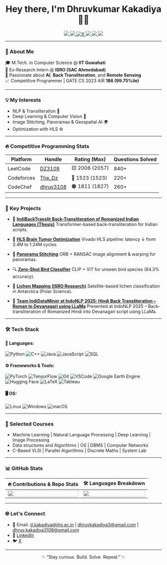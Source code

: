 <h1 align="center">Hey there, I'm Dhruvkumar Kakadiya 👨‍💻</h1>
<p align="center">
  <a href="https://www.linkedin.com/in/dhruv-kakadiya-8a3202191/" target="_blank">
    <img src="https://img.shields.io/badge/-LinkedIn-blue?logo=linkedin&logoColor=white" />
  </a>
  <a href="mailto:dhruvkakadiya3@gmail,com">
    <img src="https://img.shields.io/badge/-Email-red?logo=gmail&logoColor=white" />
  </a>
  <a href="https://x.com/DhruvKakadiya7" target="_blank">
    <img src="https://img.shields.io/badge/-X-1DA1F2?logo=x&logoColor=white" alt="X"/>
  </a>
  <a href="https://leetcode.com/DZ3108/">
    <img src="https://img.shields.io/badge/LeetCode-2006-yellow?logo=leetcode&logoColor=white" />
  </a>
  <a href="https://codeforces.com/profile/The_Dz">
    <img src="https://img.shields.io/badge/Codeforces-1523-blue?logo=codeforces&logoColor=white" />
  </a>
  <a href="https://www.codechef.com/users/dhruv5211">
    <img src="https://img.shields.io/badge/CodeChef-1811-orange?logo=codechef&logoColor=white" />
  </a>
</p>

---

### 🚀 About Me

🎓 M.Tech. in Computer Science @ **IIT Guwahati**  
🔬 Ex-Research Intern @ **ISRO (SAC Ahmedabad)**  
🧠 Passionate about **AI**, **Back Transliteration**, and **Remote Sensing**  
📈 Competitive Programmer | GATE CS 2023 AIR **186 (99.75%ile)**

---

### 💡 My Interests
- NLP & Transliteration 🚀
- Deep Learning & Computer Vision 🧠
- Image Stitching, Panoramas & Geospatial AI 🌍
- Optimization with HLS ⚙️

---

### 🔥 Competitive Programming Stats

| Platform     | Handle                        | Rating (Max) | Questions Solved |
|--------------|-------------------------------|---------------|-------------------|
| LeetCode     | [DZ3108](https://leetcode.com/DZ3108/)      | 🟨 2006 (2057) | 840+              |
| Codeforces   | [The_Dz](https://codeforces.com/profile/The_Dz) | 🔵 1523 (1523) | 220+              |
| CodeChef     | [dhruv3108](https://www.codechef.com/users/dhruv3108) | 🟠 1811 (1827) | 260+              |

---

### 🧠 Key Projects

- 📝 **[IndiBackTranslit Back-Transliteration of Romanized Indian Languages (Thesis)](https://github.com/DZ521111)**
  Transformer-based back-transliteration for Indian scripts.

- 🧠 **[HLS Brain Tumor Optimization](https://github.com/DZ521111/HLS-Vivado-Brain-Tumor-Detection-Optimization)**
  Vivado HLS pipeline: latency ↓ from 3.4M to 1.24M cycles.

- 🌄 **[Panorama Stitching](https://github.com/DZ521111/Panorama-Homography-Warping)**
  ORB + RANSAC image alignment & warping for panoramas.

- 🔍 **[Zero-Shot Bird Classifier](https://github.com/DZ521111/VisualTransformer-ZeroShot-Classification)**
  CLIP + ViT for unseen bird species (64.3% accuracy).

- 📡 **[Lichen Mapping (ISRO Research)](https://www.sciencedirect.com/science/article/abs/pii/S1873965223000749)**
  Satellite-based lichen classification in Antarctica (Polar Science).

- 📖 **[Team IndiDataMiner at IndoNLP 2025: Hindi Back Transliter­ation – Roman to Devanagari using LLaMa](https://aclanthology.org/2025.indonlp-1.15)**
  Presented at IndoNLP 2025 – Back-transliteration of Romanized Hindi into Devanagari script using LLaMa.

---

### 🛠️ Tech Stack

#### 🧾 Languages:
![Python](https://img.shields.io/badge/-Python-3776AB?logo=python&logoColor=white)
![C++](https://img.shields.io/badge/-C++-00599C?logo=c%2B%2B&logoColor=white)
![Java](https://img.shields.io/badge/-Java-007396?logo=java&logoColor=white)
![JavaScript](https://img.shields.io/badge/-JavaScript-F7DF1E?logo=javascript&logoColor=black)
![SQL](https://img.shields.io/badge/-SQL-4479A1?logo=mysql&logoColor=white)

#### ⚙️ Frameworks & Tools:
![PyTorch](https://img.shields.io/badge/-PyTorch-EE4C2C?logo=pytorch&logoColor=white)
![TensorFlow](https://img.shields.io/badge/-TensorFlow-FF6F00?logo=tensorflow&logoColor=white)
![Git](https://img.shields.io/badge/-Git-F05032?logo=git&logoColor=white)
![VSCode](https://img.shields.io/badge/-VSCode-007ACC?logo=visual-studio-code&logoColor=white)
![Google Earth Engine](https://img.shields.io/badge/-GEE-34A853?logo=googleearthengine&logoColor=white)
![Hugging Face](https://img.shields.io/badge/-HuggingFace-EA4C89?logo=huggingface&logoColor=white)
![LaTeX](https://img.shields.io/badge/-LaTeX-0088CC?logo=latex&logoColor=white)
![Tableau](https://img.shields.io/badge/-Tableau-3627A7?logo=tableau&logoColor=white)

#### 🖥️ OS:
![Linux](https://img.shields.io/badge/-Linux-FCC624?logo=linux&logoColor=black)
![Windows](https://img.shields.io/badge/-Windows-0078D6?logo=windows&logoColor=white)
![macOS](https://img.shields.io/badge/-macOS-000000?logo=apple&logoColor=white)

---

### 📘 Selected Courses

- Machine Learning | Natural Language Processing | Deep Learning | Image Processing  
- Data structures and Algorithms | OS | DBMS | Computer Networks  
- C-Based VLSI | Parallel Algorithms | Discrete Maths | System Lab   

---

### 📊 GitHub Stats

| 🔥 Contributions & Repo Stats | 🛠️ Languages Breakdown |
|:-----------------------------:|:----------------------:|
| <img src="https://github-readme-stats.vercel.app/api?username=DZ521111&show_icons=true&theme=tokyonight&count_private=true" width="100%" /> | <img src="https://github-readme-stats.vercel.app/api/top-langs/?username=DZ521111&layout=compact&theme=tokyonight" width="100%" /> |

---

### 🌐 Let's Connect

- 📧 Email: d.kakadiya@iitg.ac.in | dhruvkakadiya3@gmail.com | dhruv.kakadiya3108@gmail.com
- 🔗 [LinkedIn](https://www.linkedin.com/in/dhruv-kakadiya-8a3202191)
- 🐦 [X](https://x.com/DhruvKakadiya7)  

---

<p align="center">✨ “Stay curious. Build. Solve. Repeat.” ✨</p>
